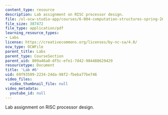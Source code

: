 ```yaml
---
content_type: resource
description: Lab assignment on RISC processor design.
file: /ol-ocw-studio-app/courses/6-004-computation-structures-spring-2009/69f93509223424da98f2fbeba77be746_MIT6_004s09_lab06.pdf
file_size: 387472
file_type: application/pdf
learning_resource_types:
- Labs
license: https://creativecommons.org/licenses/by-nc-sa/4.0/
ocw_type: OCWFile
parent_title: Labs
parent_type: CourseSection
parent_uid: 809a46a0-df5c-efe1-7d42-984488629429
resourcetype: Document
title: 'Lab #6'
uid: 69f93509-2234-24da-98f2-fbeba77be746
video_files:
  video_thumbnail_file: null
video_metadata:
  youtube_id: null
---
```

Lab assignment on RISC processor design.